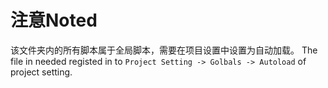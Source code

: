 # 注意Noted

该文件夹内的所有脚本属于全局脚本，需要在项目设置中设置为自动加载。
The file in needed registed in to `Project Setting -> Golbals -> Autoload` of project setting.

